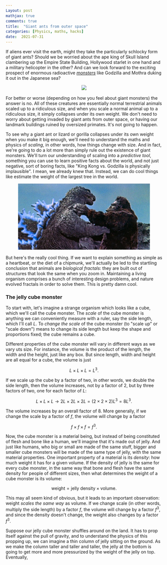 ```yaml
---
Layout: post
mathjax: true
comments: true
title:  "Giant ants from outer space"
categories: [Physics, maths, hacks]
date:  2021-07-31
---
```


If aliens ever visit the earth, might they take the particularly
schlocky form of giant ants?
Should we be worried about the ape king of Skull Island clambering up
the Empire State Building, Hollywood starlet in one hand and a military
helicopter in the other?
And can we look forward to the exciting prospect of enormous radioactive
[*monsters*](https://en.wikipedia.org/wiki/Kaiju) like Godzilla and
Mothra duking it out in the Japanese sea?

<figure>
    <div style="text-align:center"><img src
    ="/images/giant-ant-pics/giant-ant.png" width="450px"/>
	</div>
	</figure>

For better or worse (depending on how you feel about giant monsters)
the answer is no.
All of these creatures are essentially normal terrestrial animals
scaled up to a ridiculous size, and when you scale a normal animal up
to a ridiculous size, it simply collapses under its own weight.
We don't need to worry about getting invaded by giant ants from outer
space, or having our landmark buildings ruined by oversized
primates. It's not going to happen.

To see why a giant ant or lizard or gorilla collapses under its own
weight when you make it big enough, we'll need to understand the maths
and physics of *scaling*, in other words, how things change with size.
And in fact, we're going to do a lot more than simply rule out the
existence of giant monsters.
We'll turn our understanding of scaling into a *predictive tool*,
something you can use to learn positive facts about the
world, and not just negative, sort of boring facts, like "King Kong
vs. Godzilla is physically implausible". I mean, we already
knew that.
Instead, we can do cool things like estimate the weight of the largest
tree in the world.

<figure>
    <div style="text-align:center"><img src
    ="/images/giant-ant-pics/kong-godzilla.jpeg" width="450px"/>
	</div>
	</figure>

But here's the really cool thing. If we want to explain something as
simple as a heartbeat, or the diet of a chipmunk, we'll actually be
led to the startling conclusion that animals are *biological fractals*: they are
built out of structures that look the same when you zoom in.
Maintaining a living organism comprises a bunch of interesting design problems,
and nature evolved fractals in order to solve them. This is pretty damn cool.

### The jelly cube monster

To start with, let's imagine a strange organism which looks like a
cube, which we'll call the cube monster.
The *scale* of the cube monster is anything we can
conveniently measure with a ruler, say the side length, which I'll call $L$.
To *change the scale* of the cube monster (to "scale up" or "scale
down") means to change its side length but keep the shape and
proportions fixed; the cube remains a cube.

Different properties of the cube monster will vary in different ways as we
vary uts size.
For instance, the volume is the product of the length, the width and
the height, just like any box. But since length, width and height are
all equal for a cube, the volume is just

$$
L \times L \times L = L^3.
$$

If we scale up the cube by a factor of two, in other words,
we double the side length, then the volume increases, not
by a factor of $2$, but by three factors of two, one for each factor
of $L$:

$$
L \times L \times L \to 2L \times 2L\times 2L = (2 \times 2 \times 2)L^3 = 8 L^3.
$$

The volume increases by an overall factor of $8$.
More generally, if we change the scale by a factor of $f$, the volume
will change by a factor

$$
f \times f \times f = f^3.
$$

Now, the cube monster is a material being, but instead of being
constituted of flesh and bone like a human, we'll imagine that it's
made out of jelly.
And just like humans, who big or small are made of the same stuff,
bigger and smaller cube monsters will be made of the same type of
jelly, with the same material properties.
One important property of a material is its *density*: how much weight
it has for a given volume.
If the density of jelly is the same for every cube monster, in the
same way that bone and flesh have the same density for people of
different sizes, then what determines the weight of a cube monster is
its volume:

$$
\text{weight} = \text{jelly density} \times \text{volume}.
$$

This may all seem kind of obvious, but it leads to an important
observation: weight *scales the same way* as volume. If we change
scale (in other words, multiply the side length) by a factor $f$, the
volume will change by a factor $f^3$, and since the density doesn't
change, the weight also changes by a factor $f^3$.

Suppose our jelly cube monster shuffles around on the land. It has to
prop itself against the pull of gravity, and to understand the physics
of this propping up, we can imagine a thin column of jelly sitting on
the ground. As we make the column taller and taller and taller, the
jelly at the bottom is going to get more and more pressurized by the
weight of the jelly on top. Eventually, 
